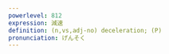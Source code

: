 ```yaml
---
powerlevel: 812
expression: 減速
definition: (n,vs,adj-no) deceleration; (P)
pronunciation: げんそく
---
```

